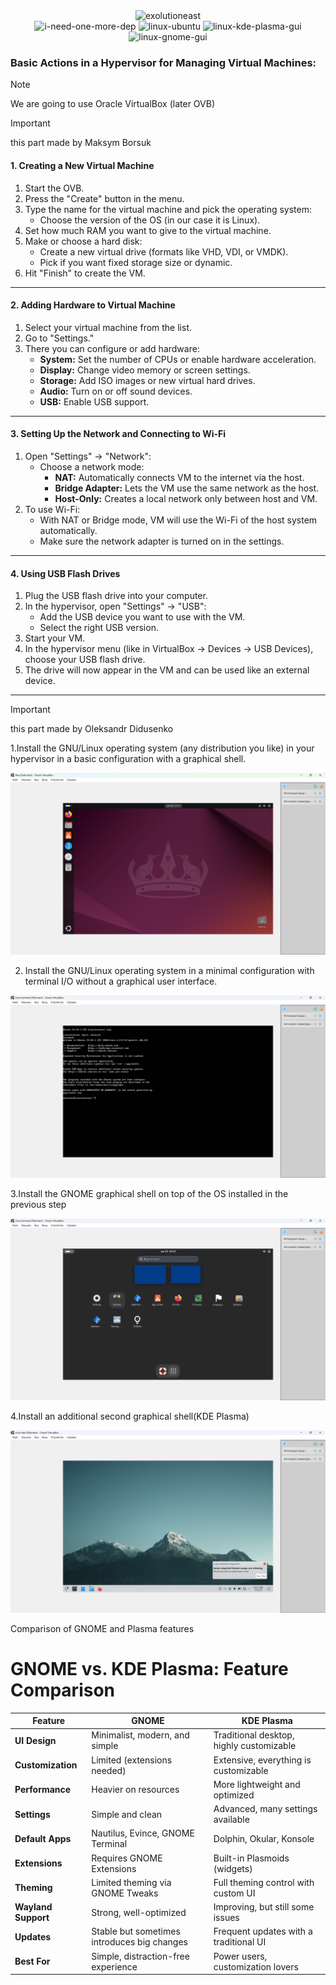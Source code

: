 
<div align="center">
  <img src="https://github.com/user-attachments/assets/dcdd0d7c-164c-4a93-a6d8-84b6015c07aa" height="200" width="300" alt="exolutioneast">
</div>

<div align="center">
  <img src="https://github.com/user-attachments/assets/e07ef49b-2b7f-461c-a0da-f55f6aab7317" alt="i-need-one-more-dep">
  <img src="https://github.com/user-attachments/assets/b4a29003-d0da-4248-bf07-1f49b72ba70c" alt="linux-ubuntu">
  <img src="https://github.com/user-attachments/assets/26202f10-9dfb-45c4-a997-b90b1ea1808c" alt="linux-kde-plasma-gui">
  <img src="https://github.com/user-attachments/assets/567fb209-0cf7-41ea-ab04-948bc42783b8" alt="linux-gnome-gui">
</div>



### Basic Actions in a Hypervisor for Managing Virtual Machines:

>[!NOTE]
>We are going to use Oracle VirtualBox (later OVB)

>[!IMPORTANT]
> this part made by Maksym Borsuk



#### **1. Creating a New Virtual Machine**
1. Start the OVB.  
2. Press the "Create" button in the menu.  
3. Type the name for the virtual machine and pick the operating system:  
   - Choose the version of the OS (in our case it is Linux).  
4. Set how much RAM you want to give to the virtual machine.  
5. Make or choose a hard disk:  
   - Create a new virtual drive (formats like VHD, VDI, or VMDK).  
   - Pick if you want fixed storage size or dynamic.  
6. Hit "Finish" to create the VM.

---

#### **2. Adding Hardware to Virtual Machine**
1. Select your virtual machine from the list.  
2. Go to "Settings."  
3. There you can configure or add hardware:  
   - **System:** Set the number of CPUs or enable hardware acceleration.  
   - **Display:** Change video memory or screen settings.  
   - **Storage:** Add ISO images or new virtual hard drives.  
   - **Audio:** Turn on or off sound devices.  
   - **USB:** Enable USB support.

---

#### **3. Setting Up the Network and Connecting to Wi-Fi**
1. Open "Settings" → "Network":  
   - Choose a network mode:  
     - **NAT:** Automatically connects VM to the internet via the host.  
     - **Bridge Adapter:** Lets the VM use the same network as the host.  
     - **Host-Only:** Creates a local network only between host and VM.  
2. To use Wi-Fi:  
   - With NAT or Bridge mode, VM will use the Wi-Fi of the host system automatically.  
   - Make sure the network adapter is turned on in the settings.

---

#### **4. Using USB Flash Drives**
1. Plug the USB flash drive into your computer.  
2. In the hypervisor, open "Settings" → "USB":  
   - Add the USB device you want to use with the VM.  
   - Select the right USB version.  
3. Start your VM.  
4. In the hypervisor menu (like in VirtualBox → Devices → USB Devices), choose your USB flash drive.  
5. The drive will now appear in the VM and can be used like an external device.

---

>[!IMPORTANT]
> this part made by Oleksandr Didusenko

1.Install the GNU/Linux operating system (any distribution you like) in your hypervisor in a basic configuration with a graphical shell.

![Ubuntu](https://github.com/refilutub/operationsystems/blob/СРС_WORK-CASE-№2/linux.png)

2. Install the GNU/Linux operating system in a minimal configuration with terminal I/O without a graphical user interface.
 
![Terminal](https://github.com/refilutub/operationsystems/blob/СРС_WORK-CASE-№2/Linux_terminal.png)

3.Install the GNOME graphical shell on top of the OS installed in the previous step

![GNOME](https://github.com/refilutub/operationsystems/blob/СРС_WORK-CASE-№2/Linux_gnome.png)

4.Install an additional second graphical shell(KDE Plasma)

![KDE](https://github.com/refilutub/operationsystems/blob/СРС_WORK-CASE-№2/Linux_kde.png)

Comparison of GNOME and Plasma features 

# GNOME vs. KDE Plasma: Feature Comparison

| Feature           | GNOME                                      | KDE Plasma                                     |
|------------------|-------------------------------------------|----------------------------------------------|
| **UI Design**    | Minimalist, modern, and simple            | Traditional desktop, highly customizable    |
| **Customization**| Limited (extensions needed)               | Extensive, everything is customizable       |
| **Performance**  | Heavier on resources                      | More lightweight and optimized              |
| **Settings**     | Simple and clean                          | Advanced, many settings available           |
| **Default Apps** | Nautilus, Evince, GNOME Terminal          | Dolphin, Okular, Konsole                    |
| **Extensions**   | Requires GNOME Extensions                 | Built-in Plasmoids (widgets)                |
| **Theming**      | Limited theming via GNOME Tweaks          | Full theming control with custom UI         |
| **Wayland Support** | Strong, well-optimized               | Improving, but still some issues            |
| **Updates**      | Stable but sometimes introduces big changes | Frequent updates with a traditional UI      |
| **Best For**     | Simple, distraction-free experience       | Power users, customization lovers           |

